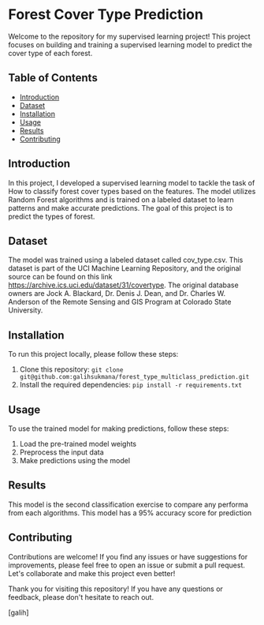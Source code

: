 # Forest Cover Type Prediction

Welcome to the repository for my supervised learning project! This project focuses on building and training a supervised learning model to predict the cover type of each forest.

## Table of Contents
- [Introduction](#introduction)
- [Dataset](#dataset)
- [Installation](#installation)
- [Usage](#usage)
- [Results](#results)
- [Contributing](#contributing)

## Introduction
In this project, I developed a supervised learning model to tackle the task of How to classify forest cover types based on the features. The model utilizes Random Forest algorithms and is trained on a labeled dataset to learn patterns and make accurate predictions. The goal of this project is to predict the types of forest.

## Dataset
The model was trained using a labeled dataset called cov_type.csv. This dataset is part of the UCI Machine Learning Repository, and the original source can be found on this link https://archive.ics.uci.edu/dataset/31/covertype. The original database owners are Jock A. Blackard, Dr. Denis J. Dean, and Dr. Charles W. Anderson of the Remote Sensing and GIS Program at Colorado State University.

## Installation
To run this project locally, please follow these steps:
1. Clone this repository: `git clone git@github.com:galihsukmana/forest_type_multiclass_prediction.git`
2. Install the required dependencies: `pip install -r requirements.txt`

## Usage
To use the trained model for making predictions, follow these steps:
1. Load the pre-trained model weights
2. Preprocess the input data
3. Make predictions using the model


## Results
This model is the second classification exercise to compare any performa from each algorithms. This model has a 95% accuracy score for prediction

## Contributing
Contributions are welcome! If you find any issues or have suggestions for improvements, please feel free to open an issue or submit a pull request. Let's collaborate and make this project even better!


Thank you for visiting this repository! If you have any questions or feedback, please don't hesitate to reach out.

[galih]
